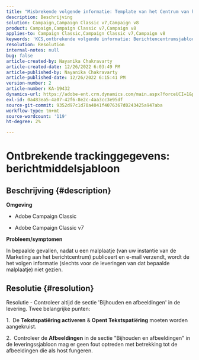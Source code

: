 ```yaml
---
title: "Misbrekende volgende informatie: Template van het Centrum van het Bericht"
description: Beschrijving
solution: Campaign,Campaign Classic v7,Campaign v8
product: Campaign,Campaign Classic v7,Campaign v8
applies-to: Campaign Classic,Campaign Classic v7,Campaign v8
keywords: 'KCS,ontbrekende volgende informatie: Berichtencentrumsjabloon'
resolution: Resolution
internal-notes: null
bug: false
article-created-by: Nayanika Chakravarty
article-created-date: 12/26/2022 6:03:49 PM
article-published-by: Nayanika Chakravarty
article-published-date: 12/26/2022 6:15:41 PM
version-number: 2
article-number: KA-19432
dynamics-url: https://adobe-ent.crm.dynamics.com/main.aspx?forceUCI=1&pagetype=entityrecord&etn=knowledgearticle&id=bfc5e9a0-4785-ed11-81ac-6045bd006b4b
exl-id: 0a483ea5-4a07-42f6-8e2c-4aa3cc3e95df
source-git-commit: 9352d97c1d70a4041f4076367d0243425a947aba
workflow-type: tm+mt
source-wordcount: '119'
ht-degree: 2%

---
```


# Ontbrekende trackinggegevens: berichtmiddelsjabloon

## Beschrijving {#description}


<b>Omgeving</b>

- Adobe Campaign Classic

- Adobe Campaign Classic v7

<b>Probleem/symptomen</b>

In bepaalde gevallen, nadat u een malplaatje (van uw instantie van de Marketing aan het berichtcentrum) publiceert en e-mail verzendt, wordt de het volgen informatie (slechts voor de leveringen van dat bepaalde malplaatje) niet gezien.


## Resolutie {#resolution}


Resolutie - Controleer altijd de sectie &#39;Bijhouden en afbeeldingen&#39; in de levering. Twee belangrijke punten:

1.  De <b>Tekstspatiëring activeren</b> &amp; <b>Opent Tekstspatiëring</b> moeten worden aangekruist.

2.  Controleer de <b>Afbeeldingen</b> in de sectie &quot;Bijhouden en afbeeldingen&quot; in de leveringssjabloon mag er geen fout optreden met betrekking tot de afbeeldingen die als host fungeren.
